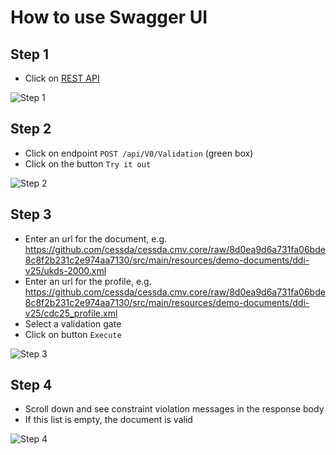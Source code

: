 # How to use Swagger UI

## Step 1

* Click on [REST API](../api/swagger)

![Step 1](../images/uml/swagger-tutorial-01.png)

## Step 2

* Click on endpoint `POST /api/V0/Validation` (green box)
* Click on the button `Try it out`

![Step 2](../images/user-documentation/swagger-tutorial-02.png)

## Step 3

* Enter an url for the document, e.g.
  https://github.com/cessda/cessda.cmv.core/raw/8d0ea9d6a731fa06bde8c8f2b231c2e974aa7130/src/main/resources/demo-documents/ddi-v25/ukds-2000.xml
* Enter an url for the profile, e.g.
  https://github.com/cessda/cessda.cmv.core/raw/8d0ea9d6a731fa06bde8c8f2b231c2e974aa7130/src/main/resources/demo-documents/ddi-v25/cdc25_profile.xml
* Select a validation gate
* Click on button `Execute`

![Step 3](../images/user-documentation/swagger-tutorial-03.png)

## Step 4

* Scroll down and see constraint violation messages in the response body
* If this list is empty, the document is valid

![Step 4](../images/user-documentation/swagger-tutorial-04.png)
